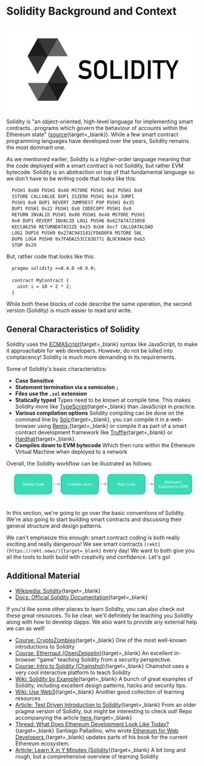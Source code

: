 # Solidity Background and Context

  ![solidity logo](../img/S03/solidity-logo-2.png)

 Solidity is "an object-oriented, high-level language for implementing smart contracts...programs which govern the behaviour of accounts within the Ethereum state” ([source](https://docs.soliditylang.org/en/latest/){target=_blank}). While a few smart contract programming languages have developed over the years, Solidity remains the most dominant one.

 As we mentioned earlier, Solidity is a higher-order language meaning that the code deployed with a smart contract is not Solidity, but rather EVM bytecode. Solidity is an abstraction on top of that fundamental language so we don't have to be writing code that looks like this: 
```
  PUSH1 0x80 PUSH1 0x40 MSTORE PUSH1 0xE PUSH1 0x0   
  SSTORE CALLVALUE DUP1 ISZERO PUSH1 0x14 JUMPI   
  PUSH1 0x0 DUP1 REVERT JUMPDEST POP PUSH1 0x35   
  DUP1 PUSH1 0x22 PUSH1 0x0 CODECOPY PUSH1 0x0   
  RETURN INVALID PUSH1 0x80 PUSH1 0x40 MSTORE PUSH1   
  0x0 DUP1 REVERT INVALID LOG1 PUSH6 0x627A7A723058   
  KECCAK256 RETURNDATASIZE 0x25 0xb6 0xcf CALLDATALOAD   
  LOG1 DUP16 PUSH9 0x27AC943141CFD6D0FA MSTORE SHL   
  DUP6 LOG4 PUSH8 0x7FADA153CC03D771 BLOCKHASH 0xb3   
  STOP 0x29    
```
 But, rather code that looks like this: 
```
  pragma solidity >=0.4.0 <0.9.0;  
  
  contract MyContract {      
    uint i = 10 + 2 * 2;  
  }    
```
 While both these blocks of code describe the same operation, the second version (Solidity) is much easier to read and write. 

 General Characteristics of Solidity
-----------------------------------

 Solidity uses the [ECMAScript](https://en.wikipedia.org/wiki/ECMAScript){target=_blank} syntax like JavaScript, to make it approachable for web developers. However, do not be lulled into complacency! Solidity is much more demanding in its requirements.

 Some of Solidity's basic characteristics: 
* **Case Sensitive**
* **Statement termination via a semicolon `;`**
* **Files use the `.sol` extension**
* **Statically typed** Types need to be known at compile time. This makes Solidity more like [TypeScript](https://en.wikipedia.org/wiki/TypeScript){target=_blank} than JavaScript in practice.
* **Various compilation options** Solidity compiling can be done on the command line by [Solc](https://docs.soliditylang.org/en/latest/installing-solidity.html){target=_blank}, you can compile it in a web-browser using [Remix,](http://remix.ethereum.org/){target=_blank} or compile it as part of a smart contract development framework like [Truffle](https://www.trufflesuite.com/){target=_blank} or [Hardhat](https://www.hardhat.org){target=_blank}.
* **Compiles down to EVM bytecode** Which then runs within the Ethereum Virtual Machine when deployed to a network

 Overall, the Solidity workflow can be illustrated as follows: ![graphic showing workflow of solidity to EVM](../img/S03/solidity-workflow.png)

 

 In this section, we're going to go over the basic conventions of Solidity. We're also going to start building smart contracts and discussing their general structure and design patterns.

 We can't emphasize this enough: smart contract coding is both really exciting and really dangerous! We see smart contracts `[rekt](https://rekt.news/){target=_blank}` every day! We want to both give you all the tools to both build with creativity *and* confidence. Let's go!

 Additional Material
-------------------

 * [Wikipedia: Solidity](https://en.wikipedia.org/wiki/Solidity){target=_blank}
* [Docs: Official Solidity Documentation](https://docs.soliditylang.org/en/latest/){target=_blank}

 If you'd like some other places to learn Solidity, you can also check out these great resources. To be clear, we'll definitely be teaching you Solidity along with how to develop dapps. We also want to provide any external help we can as well!

 * [Course: CryptoZombies](https://cryptozombies.io/){target=_blank} One of the most well-known introductions to Solidity
* [Course: Ethernaut (OpenZeppelin)](https://ethernaut.openzeppelin.com/){target=_blank} An excellent in-browser "game" teaching Solidity from a security perspective.
* [Course: Intro to Solidity (Chainshot)](https://www.chainshot.com/learn/solidity){target=_blank} Chainshot uses a very cool interactive platform to teach Solidity
* [Wiki: Solidity by Example](https://www.solidity-by-example.org){target=_blank} A bunch of great examples of Solidity, including excellent design patterns, hacks and security tips.
* [Wiki: Use Web3](https://useweb3.xyz/){target=_blank} Another good collection of learning resources
* [Article: Test Driven Introduction to Solidity](https://michalzalecki.com/ethereum-test-driven-introduction-to-solidity/){target=_blank} From an older pragma version of Solidity, but might be interesting to check out! Repo accompanying the article [here.](https://github.com/MichalZalecki/tdd-solidity-intro){target=_blank}
* [Thread: What Does Ethereum Development Look Like Today?](https://twitter.com/smpalladino/status/1421901085279756300){target=_blank} Santiago Palladino, who wrote [Ethereum for Web Developers,](https://www.apress.com/gp/book/9781484252772){target=_blank} updates parts of his book for the current Ethereum ecosystem.
* [Article: Learn X in Y Minutes (Solidity)](https://learnxinyminutes.com/docs/solidity/){target=_blank} A bit long and rough, but a comprehensive overview of learning Solidity
